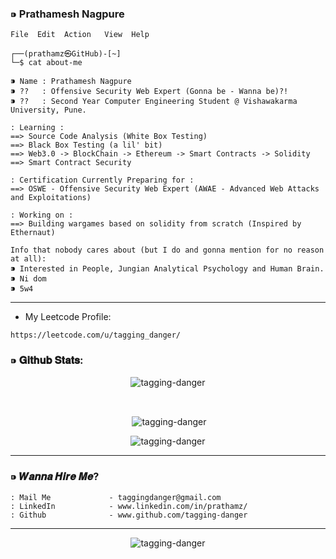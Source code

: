 ### ⁍ Prathamesh Nagpure


```
File  Edit  Action   View  Help

┌──(prathamz㉿GitHub)-[~]
└─$ cat about-me

⁍ Name : Prathamesh Nagpure
⁍ ??   : Offensive Security Web Expert (Gonna be - Wanna be)?!
⁍ ??   : Second Year Computer Engineering Student @ Vishawakarma University, Pune.

: Learning :
==> Source Code Analysis (White Box Testing)
==> Black Box Testing (a lil' bit)
==> Web3.0 -> BlockChain -> Ethereum -> Smart Contracts -> Solidity
==> Smart Contract Security

: Certification Currently Preparing for :
==> OSWE - Offensive Security Web Expert (AWAE - Advanced Web Attacks and Exploitations) 

: Working on :
==> Building wargames based on solidity from scratch (Inspired by Ethernaut)

```
```
Info that nobody cares about (but I do and gonna mention for no reason at all):
⁍ Interested in People, Jungian Analytical Psychology and Human Brain.
⁍ Ni dom 
⁍ 5w4
```

---


- My Leetcode Profile:
```
https://leetcode.com/u/tagging_danger/
```



### ⁍ 𝐆𝐢𝐭𝐡𝐮𝐛 𝐒𝐭𝐚𝐭𝐬:

<p align="center"><img align="center" src="https://github-readme-stats.vercel.app/api/top-langs?username=tagging-danger&show_icons=true&locale=en&layout=compact" alt="tagging-danger" /></p>
<br>
<p align="center">&nbsp;<img align="center" src="https://github-readme-stats.vercel.app/api?username=tagging-danger&show_icons=true&locale=en" alt="tagging-danger" /></p>
<p align="center"><img align="center" src="https://github-readme-streak-stats.herokuapp.com/?user=tagging-danger&" alt="tagging-danger" /></p>

---

### ⁍ 𝑾𝒂𝒏𝒏𝒂 𝑯𝒊𝒓𝒆 𝑴𝒆?

```
: Mail Me             - taggingdanger@gmail.com
: LinkedIn            - www.linkedin.com/in/prathamz/
: Github              - www.github.com/tagging-danger
```

---



<p align="center"> <img src="https://komarev.com/ghpvc/?username=tagging-danger&label=Profile%20views&color=0e75b6&style=flat" alt="tagging-danger" /> </p>
